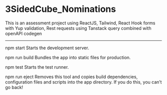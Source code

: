 # 3SidedCube_Nominations
This is an assessment project using ReactJS, Tailwind, React Hook forms with Yup validation, Rest requests using Tanstack query combined with openAPI codegen

---
  npm start
    Starts the development server.

  npm run build
    Bundles the app into static files for production.

  npm test
    Starts the test runner.

  npm run eject
    Removes this tool and copies build dependencies, configuration files
    and scripts into the app directory. If you do this, you can’t go back!